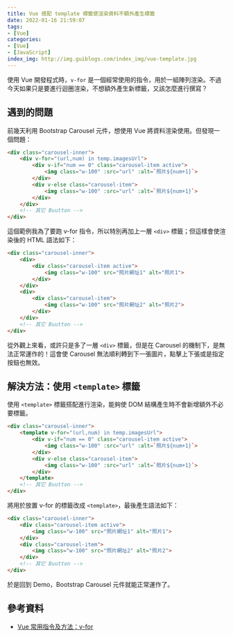 ```yaml
---
title: Vue 搭配 template 標籤使渲染資料不額外產生標籤
date: 2022-01-16 21:59:07
tags:
- [Vue]
categories:
- [Vue]
- [JavaScript]
index_img: http://img.guiblogs.com/index_img/vue-template.jpg
---
```


使用 Vue 開發程式時，`v-for` 是一個經常使用的指令，用於一組陣列渲染。不過今天如果只是要進行迴圈渲染，不想額外產生新標籤，又該怎麼進行撰寫？

<!-- more -->

## 遇到的問題

前幾天利用 Bootstrap Carousel 元件，想使用 Vue 將資料渲染使用。但發現一個問題：

``` HTML
<div class="carousel-inner">
    <div v-for="(url,num) in temp.imagesUrl">
        <div v-if="num == 0" class="carousel-item active">
            <img class="w-100" :src="url" :alt=`照片${num+1}`>
        </div>
        <div v-else class="carousel-item">
            <img class="w-100" :src="url" :alt=`照片${num+1}`>
        </div>
    </div>
    <!-- 其它 Buutton -->
</div>
```

這個範例我為了要跑 v-for 指令，所以特別再加上一層 `<div>` 標籤；但這樣會使渲染後的 HTML 語法如下： 

``` HTML
<div class="carousel-inner">
    <div>
        <div class="carousel-item active">
            <img class="w-100" src="照片網址1" alt="照片1">
        </div>
    </div>
    <div>
        <div class="carousel-item">
            <img class="w-100" src="照片網址2" alt="照片2">
        </div>
    </div>
    <!-- 其它 Buutton -->
</div>
```

從外觀上來看，或許只是多了一層 `<div>` 標籤，但是在 Carousel 的機制下，是無法正常運作的！這會使 Carousel 無法順利轉到下一張圖片，點擊上下張或是指定按鈕也無效。

## 解決方法：使用 `<template>` 標籤

使用 `<template>` 標籤搭配進行渲染，能夠使 DOM 結構產生時不會新增額外不必要標籤。

``` HTML
<div class="carousel-inner">
    <template v-for="(url,num) in temp.imagesUrl">
        <div v-if="num == 0" class="carousel-item active">
            <img class="w-100" :src="url" :alt=`照片${num+1}`>
        </div>
        <div v-else class="carousel-item">
            <img class="w-100" :src="url" :alt=`照片${num+1}`>
        </div>
    </template>
    <!-- 其它 Buutton -->
</div>
```

將用於放置 v-for 的標籤改成 `<template>`，最後產生語法如下：

``` HTML
<div class="carousel-inner">
    <div class="carousel-item active">
        <img class="w-100" src="照片網址1" alt="照片1">
    </div>
    <div class="carousel-item">
        <img class="w-100" src="照片網址2" alt="照片2">
    </div>
    <!-- 其它 Buutton -->
</div>
```

於是回到 Demo，Bootstrap Carousel 元件就能正常運作了。

## 參考資料

* [Vue 常用指令及方法：v-for](https://hackmd.io/@hexschool/S1DJeKTdL/%2FKWXW13ewTaq2M_svlEAYXA)